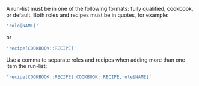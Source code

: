 A run-list must be in one of the following formats: fully qualified,
cookbook, or default. Both roles and recipes must be in quotes, for
example:

``` ruby
'role[NAME]'
```

or

``` ruby
'recipe[COOKBOOK::RECIPE]'
```

Use a comma to separate roles and recipes when adding more than one item
the run-list:

``` ruby
'recipe[COOKBOOK::RECIPE],COOKBOOK::RECIPE,role[NAME]'
```